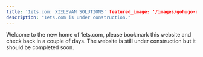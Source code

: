```yaml
---
title: '1ets.com: XIΞLΞVAN SOLUTIONS' featured_image: '/images/gohugo-default-sample-hero-image.jpg'
description: "1ets.com is under construction."
---
```


Welcome to the new home of 1ets.com, please bookmark this website and check back in a couple of days. The website is
still under construction but it should be completed soon.
